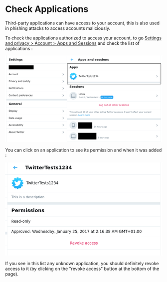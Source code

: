 # Check Applications

Third-party applications can have access to your account, this is also used in phishing attacks to access accounts maliciously.

To check the applications authorized to access your account, to go [Settings and privacy > Account > Apps and Sessions](https://twitter.com/settings/applications) and check the list of applications :

![](../img/twitter1.png)

You can click on an application to see its permission and when it was added :

![](../img/twitter2.png)

If you see in this list any unknown application, you should definitely revoke access to it (by clicking on the "revoke access" button at the bottom of the page).
